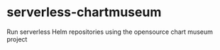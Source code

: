 # serverless-chartmuseum
Run serverless Helm repositories using the opensource chart museum project
